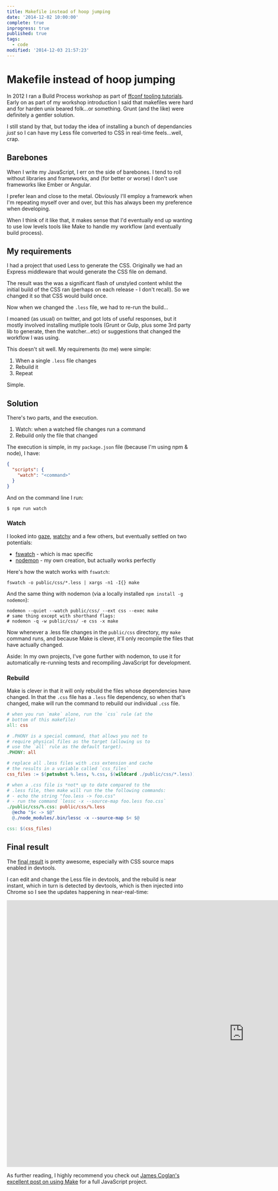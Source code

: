 ```yaml
---
title: Makefile instead of hoop jumping
date: '2014-12-02 10:00:00'
complete: true
inprogress: true
published: true
tags:
  - code
modified: '2014-12-03 21:57:23'
---
```

# Makefile instead of hoop jumping

In 2012 I ran a Build Process workshop as part of [ffconf tooling tutorials](http://2012.ffconf.org/#tooling). Early on as part of my workshop introduction I said that makefiles were hard and for harden unix beared folk...or something. Grunt (and the like) were definitely a gentler solution.

I still stand by that, but today the idea of installing a bunch of dependancies *just* so I can have my Less file converted to CSS in real-time feels...well, crap.

<!--more-->

## Barebones

When I write my JavaScript, I err on the side of barebones. I tend to roll without libraries and frameworks, and (for better or worse) I don't use frameworks like Ember or Angular.

I prefer lean and close to the metal. Obviously I'll employ a framework when I'm repeating myself over and over, but this has always been my preference when developing.

When I think of it like that, it makes sense that I'd eventually end up wanting to use low levels tools like Make to handle my workflow (and eventually build process).

## My requirements

I had a project that used Less to generate the CSS. Originally we had an Express middleware that would generate the CSS file on demand.

The result was the was a significant flash of unstyled content whilst the initial build of the CSS ran (perhaps on each release - I don't recall). So we changed it so that CSS would build once.

Now when we changed the `.less` file, we had to re-run the build...

I moaned (as usual) on twitter, and got lots of useful responses, but it mostly involved installing mutliple tools (Grunt or Gulp, plus some 3rd party lib to generate, then the watcher...etc) or suggestions that changed the workflow I was using.

This doesn't sit well. My requirements (to me) were simple:

1. When a single `.less` file changes
2. Rebuild it
3. Repeat

Simple.

## Solution

There's two parts, and the execution.

1. Watch: when a watched file changes run a command
2. Rebuild only the file that changed

The execution is simple, in my `package.json` file (because I'm using npm & node), I have:

```json
{
  "scripts": {
    "watch": "<command>"
  }
}
```

And on the command line I run:

```shell
$ npm run watch
```

### Watch

I looked into [gaze](http://npmjs.org/gaze), [watchy](https://github.com/caseywebdev/watchy) and a few others, but eventually settled on two potentials:

- [fswatch](https://github.com/emcrisostomo/fswatch) - which is mac specific
- [nodemon](https://github.com/remy/nodemon) - my own creation, but actually works perfectly

Here's how the watch works with `fswatch`:

```shell
fswatch -o public/css/*.less | xargs -n1 -I{} make
```

And the same thing with nodemon (via a locally installed `npm install -g nodemon`):

```shell
nodemon --quiet --watch public/css/ --ext css --exec make
# same thing except with shorthand flags:
# nodemon -q -w public/css/ -e css -x make
```

Now whenever a .less file changes in the `public/css` directory, my `make` command runs, and because Make is clever, it'll only recompile the files that have actually changed.

Aside: In my own projects, I've gone further with nodemon, to use it for automatically re-running tests and recompiling JavaScript for development.

### Rebuild

Make is clever in that it will only rebuild the files whose dependencies have changed. In that the `.css` file has a `.less` file dependency, so when that's changed, make will run the command to rebuild our individual `.css` file.

```makefile
# when you run `make` alone, run the `css` rule (at the
# bottom of this makefile)
all: css

# .PHONY is a special command, that allows you not to
# require physical files as the target (allowing us to
# use the `all` rule as the default target).
.PHONY: all

# replace all .less files with .css extension and cache
# the results in a variable called `css_files`
css_files := $(patsubst %.less, %.css, $(wildcard ./public/css/*.less))

# when a .css file is *not* up to date compared to the
# .less file, then make will run the the following commands:
# - echo the string "foo.less -> foo.css"
# - run the command `lessc -x --source-map foo.less foo.css`
./public/css/%.css: public/css/%.less
  @echo "$< -> $@"
  @./node_modules/.bin/lessc -x --source-map $< $@

css: $(css_files)
```

## Final result

The [final result](https://gist.github.com/remy/274232f8b47dfa163324) is pretty awesome, especially with CSS source maps enabled in devtools.

I can edit and change the Less file in devtools, and the rebuild is near instant, which in turn is detected by devtools, which is then injected into Chrome so I see the updates happening in near-real-time:

<iframe width="1280" height="720" src="https://www.youtube-nocookie.com/embed/6bcCpk_U3qc?rel=0" frameborder="0" allowfullscreen></iframe>

As further reading, I highly recommend you check out [James Coglan's excellent post on using Make](https://blog.jcoglan.com/2014/02/05/building-javascript-projects-with-make/) for a full JavaScript project.
